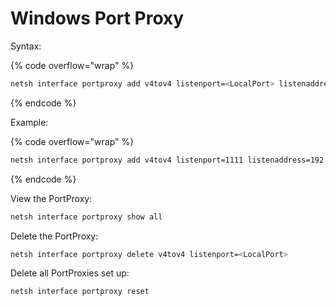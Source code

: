 # Windows Port Proxy

Syntax:

{% code overflow="wrap" %}
```bash
netsh interface portproxy add v4tov4 listenport=<LocalPort> listenaddress=<LocalIP> connectport=<TargetPort> connectaddress=<TargetIP> protocol=tcp
```
{% endcode %}

Example:

{% code overflow="wrap" %}
```bash
netsh interface portproxy add v4tov4 listenport=1111 listenaddress=192.168.1.10 connectport=80 connectaddress=192.168.0.33 protocol=tcp
```
{% endcode %}

View the PortProxy:

```bash
netsh interface portproxy show all
```

Delete the PortProxy:

```bash
netsh interface portproxy delete v4tov4 listenport=<LocalPort>
```

Delete all PortProxies set up:

```bash
netsh interface portproxy reset
```
